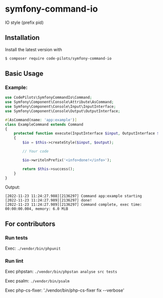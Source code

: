 # symfony-command-io
IO style (prefix pid)

## Installation

Install the latest version with

```bash
$ composer require code-pilots/symfony-command-io
```

## Basic Usage

### Example:
```php
use CodePilots\SymfonyCommandIo\Command;
use Symfony\Component\Console\Attribute\AsCommand;
use Symfony\Component\Console\Input\InputInterface;
use Symfony\Component\Console\Output\OutputInterface;

#[AsCommand(name: 'app:example')]
class ExampleCommand extends Command
{
    protected function execute(InputInterface $input, OutputInterface $output): int
    {
        $io = $this->createStyle($input, $output);

        // Your code

        $io->writelnPrefix('<info>done!</info>');

        return $this->success();
    }
}
```

Output:
```
[2022-11-23 11:24:27.988][2136297] Command app:example starting
[2022-11-23 11:24:27.989][2136297] done!
[2022-11-23 11:24:27.989][2136297] Command complete, exec time: 00:00:00.004, memory: 6.0 MiB
```

## For contributors

### Run tests
Exec: `./vendor/bin/phpunit`

### Run lint
Exec phpstan: `./vendor/bin/phpstan analyse src tests`

Exec psalm: `./vendor/bin/psalm`

Exec php-cs-fixer: './vendor/bin/php-cs-fixer fix --verbose'
